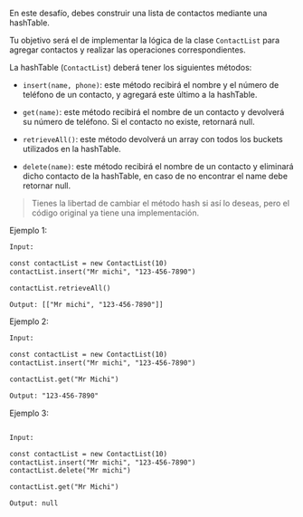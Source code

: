 En este desafío, debes construir una lista de contactos mediante una hashTable.

Tu objetivo será el de implementar la lógica de la clase `ContactList` para agregar contactos y realizar las operaciones correspondientes.

La hashTable (`ContactList`) deberá tener los siguientes métodos:

- `insert(name, phone)`: este método recibirá el nombre y el número de teléfono de un contacto, y agregará este último a la hashTable.

- `get(name)`: este método recibirá el nombre de un contacto y devolverá su número de teléfono. Si el contacto no existe, retornará null.

- `retrieveAll()`: este método devolverá un array con todos los buckets utilizados en la hashTable.

- `delete(name)`: este método recibirá el nombre de un contacto y eliminará dicho contacto de la hashTable, en caso de no encontrar el name debe retornar null.

> Tienes la libertad de cambiar el método hash si así lo deseas, pero el código original ya tiene una implementación.

Ejemplo 1:

```txt
Input:

const contactList = new ContactList(10)
contactList.insert("Mr michi", "123-456-7890")

contactList.retrieveAll()

Output: [["Mr michi", "123-456-7890"]]

```

Ejemplo 2:

```txt
Input:

const contactList = new ContactList(10)
contactList.insert("Mr michi", "123-456-7890")

contactList.get("Mr Michi")

Output: "123-456-7890"

```

Ejemplo 3:

```txt

Input:

const contactList = new ContactList(10)
contactList.insert("Mr michi", "123-456-7890")
contactList.delete("Mr michi")

contactList.get("Mr Michi")

Output: null

```
